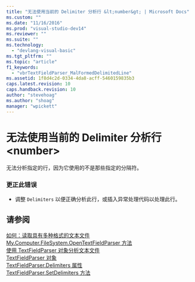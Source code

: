 ```yaml
---
title: "无法使用当前的 Delimiter 分析行 &lt;number&gt; | Microsoft Docs"
ms.custom: ""
ms.date: "11/16/2016"
ms.prod: "visual-studio-dev14"
ms.reviewer: ""
ms.suite: ""
ms.technology: 
  - "devlang-visual-basic"
ms.tgt_pltfrm: ""
ms.topic: "article"
f1_keywords: 
  - "vbrTextFieldParser_MalFormedDelimitedLine"
ms.assetid: 1f8d4c2d-0334-4da8-acff-5460159835b3
caps.latest.revision: 10
caps.handback.revision: 10
author: "stevehoag"
ms.author: "shoag"
manager: "wpickett"
---
```

# 无法使用当前的 Delimiter 分析行 &lt;number&gt;
无法分析指定的行，因为它使用的不是那些指定的分隔符。  
  
### 更正此错误  
  
-   调整 `Delimiters` 以便正确分析此行，或插入异常处理代码以处理此行。  
  
## 请参阅  
 [如何：读取具有多种格式的文本文件](../../visual-basic/developing-apps/programming/drives-directories-files/how-to-read-from-text-files-with-multiple-formats.md)   
 [My.Computer.FileSystem.OpenTextFieldParser 方法](http://msdn.microsoft.com/zh-cn/e5869f85-c078-485f-8323-8dc716494546)   
 [使用 TextFieldParser 对象分析文本文件](../../visual-basic/developing-apps/programming/drives-directories-files/parsing-text-files-with-the-textfieldparser-object.md)   
 [TextFieldParser 对象](../../visual-basic/language-reference/objects/textfieldparser-object.md)   
 [TextFieldParser.Delimiters 属性](http://msdn.microsoft.com/zh-cn/4eb18f4d-3011-40a9-b668-be93eed0444f)   
 [TextFieldParser.SetDelimiters 方法](http://msdn.microsoft.com/zh-cn/21fa40ec-5866-4d0e-9fd9-c708a190dcc9)
